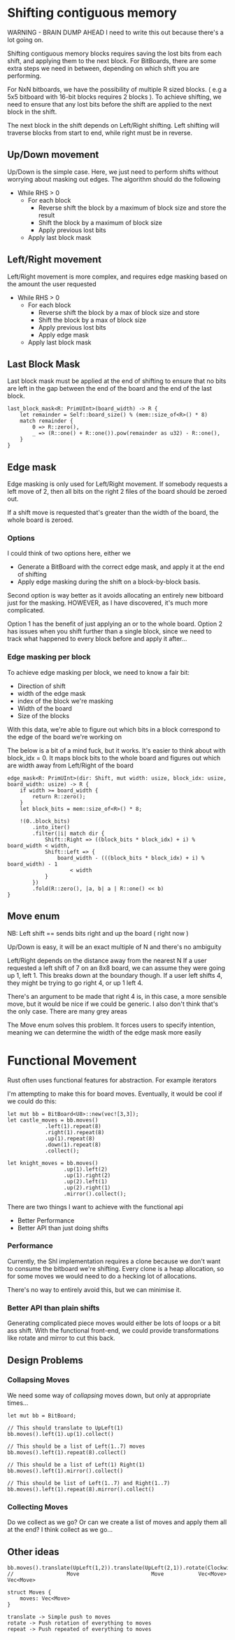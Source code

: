 # Shifting contiguous memory
WARNING - BRAIN DUMP AHEAD
I need to write this out because there's a lot going on.

Shifting contiguous memory blocks requires saving the lost bits from each shift, and applying them to the next block. For BitBoards, there are some extra steps we need in between, depending on which shift you are performing.

For NxN bitboards, we have the possibility of multiple R sized blocks. ( e.g a 5x5 bitboard with 16-bit blocks requires 2 blocks ). To achieve shifting, we need to ensure that any lost bits before the shift are applied to the next block in the shift.

The next block in the shift depends on Left/Right shifting. Left shifting will traverse blocks from start to end, while right must be in reverse.

## Up/Down movement
Up/Down is the simple case. Here, we just need to perform shifts without worrying about masking out edges. The algorithm should do the following

- While RHS > 0
  - For each block
    - Reverse shift the block by a maximum of block size and store the result
    - Shift the block by a maximum of block size
    - Apply previous lost bits
  - Apply last block mask

## Left/Right movement
Left/Right movement is more complex, and requires edge masking based on the amount the user requested

- While RHS > 0
  - For each block
    - Reverse shift the block by a max of block size and store
    - Shift the block by a max of block size
    - Apply previous lost bits
    - Apply edge mask
  - Apply last block mask

## Last Block Mask
Last block mask must be applied at the end of shifting to ensure that no bits are left in the gap between the end of the board and the end of the last block.
```
last_block_mask<R: PrimUInt>(board_width) -> R {
    let remainder = Self::board_size() % (mem::size_of<R>() * 8)
    match remainder {
        0 => R::zero(),
        _ => (R::one() + R::one()).pow(remainder as u32) - R::one(),
    }
}
```

## Edge mask
Edge masking is only used for Left/Right movement. If somebody requests a left move of 2, then all bits on the right 2 files of the board should be zeroed out. 

If a shift move is requested that's greater than the width of the board, the whole board is zeroed.

### Options
I could think of two options here, either we
- Generate a BitBoard with the correct edge mask, and apply it at the end of shifting
- Apply edge masking during the shift on a block-by-block basis. 

Second option is way better as it avoids allocating an entirely new bitboard just for the masking. HOWEVER, as I have discovered, it's much more complicated.

Option 1 has the benefit of just applying an or to the whole board. Option 2 has issues when you shift further than a single block, since we need to track what happened to every block before and apply it after...

### Edge masking per block
To achieve edge masking per block, we need to know a fair bit:
- Direction of shift
- width of the edge mask
- index of the block we're masking
- Width of the board
- Size of the blocks

With this data, we're able to figure out which bits in a block
correspond to the edge of the board we're working on

The below is a bit of a mind fuck, but it works. It's easier to think about
with block_idx = 0. It maps block bits to the whole board and figures out which
are width away from Left/Right of the board
```
edge_mask<R: PrimUInt>(dir: Shift, mut width: usize, block_idx: usize, board_width: usize) -> R {
    if width >= board_width {
        return R::zero();
    }
    let block_bits = mem::size_of<R>() * 8;

    !(0..block_bits)
        .into_iter()
        .filter(|i| match dir {
            Shift::Right => ((block_bits * block_idx) + i) % board_width < width,
            Shift::Left => {
                board_width - (((block_bits * block_idx) + i) % board_width) - 1
                    < width
            }
        })
        .fold(R::zero(), |a, b| a | R::one() << b)
}
```

## Move enum
NB: Left shift == sends bits right and up the board ( right now )

Up/Down is easy, it will be an exact multiple of N and there's no ambiguity

Left/Right depends on the distance away from the nearest N If a user requested a left shift of 7 on an 8x8 board, we can assume they were going up 1, left 1. This breaks down at the boundary though. If a user left shifts 4, they might be trying to go right 4, or up 1 left 4.

There's an argument to be made that right 4 is, in this case, a more sensible move, but it would be nice if we could be generic. I also don't think that's the only case. There are many grey areas

The Move enum solves this problem. It forces users to specify intention, meaning we can determine the width of the edge mask more easily

# Functional Movement
Rust often uses functional features for abstraction. For example iterators

I'm attempting to make this for board moves. Eventually, it would be cool if we could do this:

```
let mut bb = BitBoard<U8>::new(vec![3,3]);
let castle_moves = bb.moves()
            .left(1).repeat(8)
            .right(1).repeat(8)
            .up(1).repeat(8)
            .down(1).repeat(8)
            .collect();

let knight_moves = bb.moves()
                  .up(1).left(2)
                  .up(1).right(2)
                  .up(2).left(1)
                  .up(2).right(1)
                  .mirror().collect();
```
There are two things I want to achieve with the functional api
- Better Performance
- Better API than just doing shifts

### Performance
Currently, the Shl implementation requires a clone because we don't want to consume the bitboard we're shifting. Every clone is a heap allocation, so for some moves we would need to do a hecking lot of allocations.

There's no way to entirely avoid this, but we can minimise it.

### Better API than plain shifts
Generating complicated piece moves would either be lots of loops or a bit ass shift. With the functional front-end, we could provide transformations like rotate and mirror to cut this back.

## Design Problems

### Collapsing Moves
We need some way of *collapsing* moves down, but only at appropriate times...

```
let mut bb = BitBoard;

// This should translate to UpLeft(1)
bb.moves().left(1).up(1).collect()

// This should be a list of Left(1..7) moves
bb.moves().left(1).repeat(8).collect()

// This should be a list of Left(1) Right(1)
bb.moves().left(1).mirror().collect()

// This should be list of Left(1..7) and Right(1..7)
bb.moves().left(1).repeat(8).mirror().collect()
```

### Collecting Moves
Do we collect as we go? Or can we create a list of moves and apply them all at the end?
I think collect as we go...

## Other ideas
```
bb.moves().translate(UpLeft(1,2)).translate(UpLeft(2,1)).rotate(Clockwise).mirror()
//                 Move                       Move           Vec<Move>        Vec<Move>

struct Moves {
    moves: Vec<Move>
}

translate -> Simple push to moves
rotate -> Push rotation of everything to moves
repeat -> Push repeated of everything to moves
```